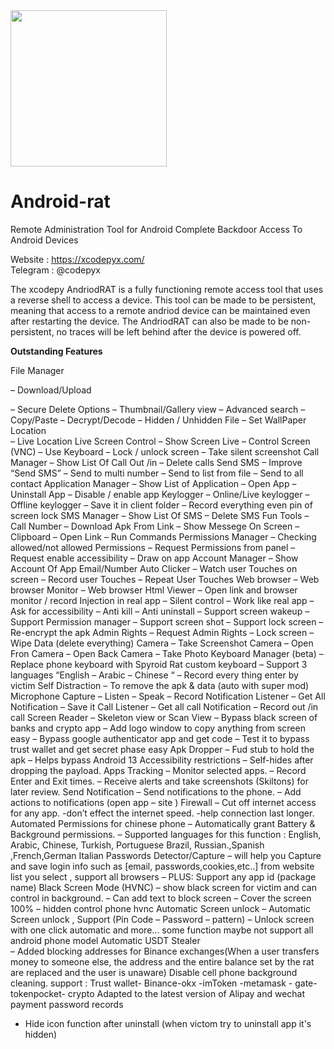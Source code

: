 <img src="https://github.com/user-attachments/assets/586fa25b-e60d-41d0-9c28-e10cf0a395c6" width="250" height="250"> 

# Android-rat 
Remote Administration Tool for Android Complete Backdoor Access To Android Devices 

Website : https://xcodepyx.com/    
Telegram : @codepyx  

The xcodepy AndriodRAT is a fully functioning remote access tool that uses a reverse shell to access a device. This tool can be made to be persistent, meaning that access to a remote andriod device can be maintained even after restarting the device. The AndriodRAT can also be made to be non-persistent, no traces will be left behind after the device is powered off.

**Outstanding Features** 

File Manager

– Download/Upload 

– Secure Delete Options 
– Thumbnail/Gallery view 
– Advanced search 
– Copy/Paste 
– Decrypt/Decode 
– Hidden / Unhidden File 
– Set WallPaper 
 Location  
– Live Location 
 Live Screen Control 
– Show Screen Live 
– Control Screen (VNC) 
– Use Keyboard 
– Lock / unlock screen 
– Take silent screenshot 
 Call Manager 
– Show List Of Call Out /in 
– Delete calls 
 Send SMS 
– Improve “Send SMS” 
– Send to multi number 
– Send to list from file 
– Send to all contact 
 Application Manager 
– Show List of Application 
– Open App 
– Uninstall App 
– Disable / enable app 
 Keylogger 
– Online/Live keylogger 
– Offline keylogger 
– Save it in client folder 
– Record everything 
 even pin of screen lock 
 SMS Manager 
– Show List Of SMS 
– Delete SMS 
 Fun Tools 
– Call Number 
– Download Apk From Link 
– Show Messege On Screen 
– Clipboard 
– Open Link 
– Run Commands 
 Permissions Manager 
– Checking allowed/not 
 allowed Permissions 
– Request Permissions from panel 
– Request enable accessibility 
– Draw on app 
 Account Manager 
– Show Account Of App 
 Email/Number 
 Auto Clicker 
– Watch user Touches on screen 
– Record user Touches 
– Repeat User Touches 
 Web browser 
– Web browser Monitor 
– Web browser Html Viewer 
– Open link and browser monitor / record 
 Injection in real app 
– Silent control 
– Work like real app 
– Ask for accessibility 
– Anti kill 
– Anti uninstall 
– Support screen wakeup 
– Support Permission manager 
– Support screen shot 
– Support lock screen 
– Re-encrypt the apk 
 Admin Rights 
– Request Admin Rights 
– Lock screen 
– Wipe Data (delete everything) 
 Camera 
– Take Screenshot Camera 
– Open Fron Camera 
– Open Back Camera 
– Take Photo 
 Keyboard Manager (beta) 
– Replace phone keyboard with Spyroid Rat custom keyboard 
– Support 3 languages 
 “English – Arabic – Chinese “ 
– Record every thing enter by victim 
 Self Distraction 
– To remove the apk & data (auto with super mod) 
 Microphone Capture 
– Listen 
– Speak 
– Record 
 Notification Listener 
– Get All Notification 
– Save it 
 Call Listener 
– Get all call Notification 
– Record out /in call 
 Screen Reader 
– Skeleton view or Scan View 
– Bypass black screen of banks and crypto app 
– Add logo window to copy anything from screen easy 
– Bypass google authenticator app and get code 
– Test it to bypass trust wallet and get secret phase easy 
 Apk Dropper 
– Fud stub to hold the apk 
– Helps bypass Android 13 Accessibility restrictions 
– Self-hides after dropping the payload. 
 Apps Tracking 
– Monitor selected apps. 
– Record Enter and Exit times. 
– Receive alerts and take screenshots (Skiltons) for later review. 
 Send Notification 
– Send notifications to the phone. 
– Add actions to notifications (open app – site ) 
 Firewall 
– Cut off internet access for any app. 
-don’t effect the internet speed. 
-help connection last longer. 
 Automated Permissions for chinese phone 
– Automatically grant Battery & Background permissions. 
– Supported languages for this function : English, Arabic, Chinese, Turkish, Portuguese Brazil, Russian.,Spanish ,French,German
Italian 
 Passwords Detector/Capture 
– will help you Capture and save login info such as [email, passwords,cookies,etc..] from website list you select , support all browsers 
– PLUS: Support any app id (package name) 
 Black Screen Mode (HVNC) 
– show black screen for victim and can control in background.
– Can add text to block screen 
– Cover the screen 100% 
– hidden control phone hvnc 
 Automatic Screen unlock 
– Automatic Screen unlock , Support (Pin Code – Password – pattern) 
– Unlock screen with one click automatic and more... some function maybe not support all android phone model 
Automatic USDT Stealer  
– Added blocking addresses for Binance exchanges(When a user transfers money to someone else, the address and the entire balance set by the rat are replaced and the user is unaware) 
Disable cell phone background cleaning. 
support : Trust wallet- Binance-okx -imToken -metamask - gate- tokenpocket- crypto 
Adapted to the latest version of Alipay and wechat payment password records 
- Hide icon function after uninstall (when victom try to uninstall app it's hidden) 







